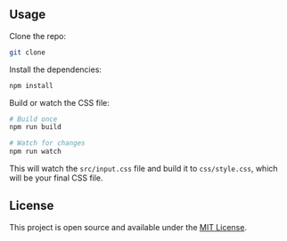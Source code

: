 ## Usage

Clone the repo:

```bash
git clone
```

Install the dependencies:

```bash
npm install
```

Build or watch the CSS file:

```bash
# Build once
npm run build

# Watch for changes
npm run watch
```

This will watch the `src/input.css` file and build it to `css/style.css`, which will be your final CSS file.

## License

This project is open source and available under the [MIT License](LICENSE).
